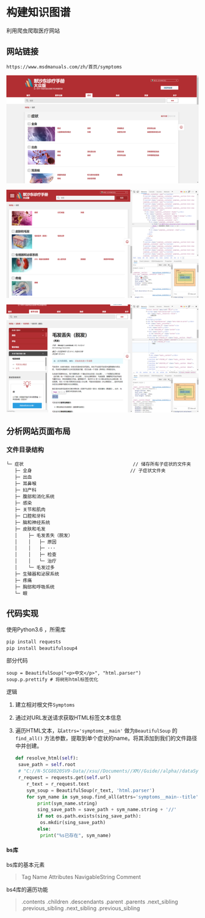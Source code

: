 # 构建知识图谱

利用爬虫爬取医疗网站

## 网站链接

```html
https://www.msdmanuals.com/zh/首页/symptoms
```

![msd首页](./Spider/msd症状首页.png)

![msd症状首页2](./Spider/msd症状首页2.png)

![msd具体症状](./Spider/msd具体症状.png)

## 分析网站页面布局

### 文件目录结构

```
└─ 症状                                        // 储存所有子症状的文件夹
   ├─ 全身                                    // 子症状文件夹
   ├─ 出血
   ├─ 耳鼻喉
   ├─ 妇产科
   ├─ 腹部和消化系统
   ├─ 感染
   ├─ 关节和肌肉
   ├─ 口腔和牙科
   ├─ 脑和神经系统
   ├─ 皮肤和毛发
   │	├─ 毛发丢失（脱发）
   │	│	├─ 原因
   │	│	├─ ···
   │	│	├─ 检查
   │	│	└─ 治疗
   │	└─ 毛发过多
   ├─ 生殖器和泌尿系统
   ├─ 疼痛
   ├─ 胸部和呼吸系统
   └─ 眼
```

## 代码实现

使用Python3.6 ，所需库

```python
pip install requests
pip install beautifulsoup4
```

部分代码

```
soup = BeautifulSoup("<p>中文</p>", "html.parser")
soup.p.prettify # 将树形html标签优化
```

逻辑

1. 建立相对根文件`Symptoms` 

2. 通过对URL发送请求获取HTML标签文本信息

3. 遍历HTML文本，以`attrs='symptoms__main'` 做为`BeautifulSoup` 的`find_all()` 方法参数，提取到单个症状的name。将其添加到我们的文件路径中并创建。

   ```python
   def resolve_html(self):
   	save_path = self.root
   	# "C://N-5CG8020SV9-Data//xsu//Documents//XM//Guide//alpha//dataSyncScript//dataSource//Symptoms//"
   	r_request = requests.get(self.url)
       r_text = r_request.text
       sym_soup = BeautifulSoup(r_text, 'html.parser')
       for sym_name in sym_soup.find_all(attrs='symptoms__main--title'):
           print(sym_name.string)
           sing_save_path = save_path + sym_name.string + '//'
           if not os.path.exists(sing_save_path):
           	os.mkdir(sing_save_path)
           else:
           	print("%s已存在", sym_name)
   ```

#### bs库

bs库的基本元素

> Tag Name Attributes NavigableString Comment

bs4库的遍历功能

> .contents .children .descendants .parent .parents .next_sibling .previous_sibling .next_sibling .previous_sibling

